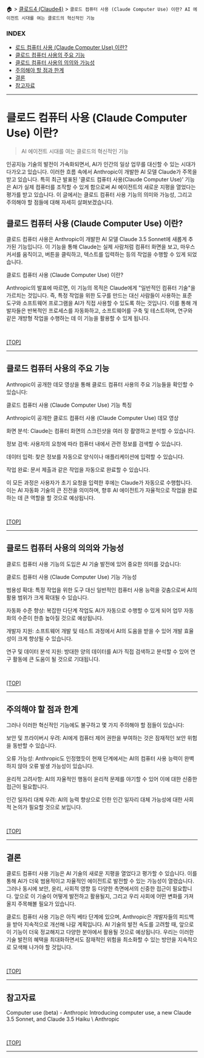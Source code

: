 🏠 > [클로드4 (Claude4)](../) > `클로드 컴퓨터 사용 (Claude Computer Use) 이란? AI 에이전트 시대를 여는 클로드의 혁신적인 기능`

### INDEX

- [로드 컴퓨터 사용 (Claude Computer Use) 이란?](#클로드-컴퓨터-사용-claude-computer-use-이란-1)
- [클로드 컴퓨터 사용의 주요 기능](#클로드-컴퓨터-사용의-주요-기능)
- [클로드 컴퓨터 사용의 의의와 가능성](#클로드-컴퓨터-사용의-의의와-가능성)
- [주의해야 할 점과 한계](#주의해야-할-점과-한계)
- [결론](#결론)
- [참고자료](#참고자료)

---
# 클로드 컴퓨터 사용 (Claude Computer Use) 이란? 
> AI 에이전트 시대를 여는 클로드의 혁신적인 기능

인공지능 기술의 발전이 가속화되면서, AI가 인간의 일상 업무를 대신할 수 있는 시대가 다가오고 있습니다. 이러한 흐름 속에서 Anthropic이 개발한 AI 모델 Claude가 주목을 받고 있습니다. 특히 최근 발표된 '클로드 컴퓨터 사용(Claude Computer Use)' 기능은 AI가 실제 컴퓨터를 조작할 수 있게 함으로써 AI 에이전트의 새로운 지평을 열었다는 평가를 받고 있습니다. 이 글에서는 클로드 컴퓨터 사용 기능의 의미와 가능성, 그리고 주의해야 할 점들에 대해 자세히 살펴보겠습니다.

## 클로드 컴퓨터 사용 (Claude Computer Use) 이란?
클로드 컴퓨터 사용은 Anthropic이 개발한 AI 모델 Claude 3.5 Sonnet에 새롭게 추가된 기능입니다. 이 기능을 통해 Claude는 실제 사람처럼 컴퓨터 화면을 보고, 마우스 커서를 움직이고, 버튼을 클릭하고, 텍스트를 입력하는 등의 작업을 수행할 수 있게 되었습니다.

클로드 컴퓨터 사용 (Claude Computer Use) 이란?

Anthropic의 발표에 따르면, 이 기능의 목적은 Claude에게 "일반적인 컴퓨터 기술"을 가르치는 것입니다. 즉, 특정 작업을 위한 도구를 만드는 대신 사람들이 사용하는 표준 도구와 소프트웨어 프로그램을 AI가 직접 사용할 수 있도록 하는 것입니다. 이를 통해 개발자들은 반복적인 프로세스를 자동화하고, 소프트웨어를 구축 및 테스트하며, 연구와 같은 개방형 작업을 수행하는 데 이 기능을 활용할 수 있게 됩니다.

<br/>

[[TOP]](#index)

---
## 클로드 컴퓨터 사용의 주요 기능
Anthropic이 공개한 데모 영상을 통해 클로드 컴퓨터 사용의 주요 기능들을 확인할 수 있습니다:

클로드 컴퓨터 사용 (Claude Computer Use) 기능 특징


Anthropic이 공개한 클로드 컴퓨터 사용 (Claude Computer Use) 데모 영상

화면 분석: Claude는 컴퓨터 화면의 스크린샷을 여러 장 촬영하고 분석할 수 있습니다.

정보 검색: 사용자의 요청에 따라 컴퓨터 내에서 관련 정보를 검색할 수 있습니다.

데이터 입력: 찾은 정보를 자동으로 양식이나 애플리케이션에 입력할 수 있습니다.

작업 완료: 문서 제출과 같은 작업을 자동으로 완료할 수 있습니다.

이 모든 과정은 사용자가 초기 요청을 입력한 후에는 Claude가 자동으로 수행합니다. 이는 AI 자동화 기술의 큰 진전을 의미하며, 향후 AI 에이전트가 자율적으로 작업을 완료하는 데 큰 역할을 할 것으로 예상됩니다.

<br/>

[[TOP]](#index)

---
## 클로드 컴퓨터 사용의 의의와 가능성
클로드 컴퓨터 사용 기능의 도입은 AI 기술 발전에 있어 중요한 의미를 갖습니다:

클로드 컴퓨터 사용 (Claude Computer Use) 기능 가능성

범용성 확대: 특정 작업을 위한 도구 대신 일반적인 컴퓨터 사용 능력을 갖춤으로써 AI의 활용 범위가 크게 확대될 수 있습니다.

자동화 수준 향상: 복잡한 다단계 작업도 AI가 자동으로 수행할 수 있게 되어 업무 자동화의 수준이 한층 높아질 것으로 예상됩니다.

개발자 지원: 소프트웨어 개발 및 테스트 과정에서 AI의 도움을 받을 수 있어 개발 효율성이 크게 향상될 수 있습니다.

연구 및 데이터 분석 지원: 방대한 양의 데이터를 AI가 직접 검색하고 분석할 수 있어 연구 활동에 큰 도움이 될 것으로 기대됩니다.

<br/>

[[TOP]](#index)

---
## 주의해야 할 점과 한계
그러나 이러한 혁신적인 기능에도 불구하고 몇 가지 주의해야 할 점들이 있습니다:

보안 및 프라이버시 우려: AI에게 컴퓨터 제어 권한을 부여하는 것은 잠재적인 보안 위험을 동반할 수 있습니다.

오류 가능성: Anthropic도 인정했듯이 현재 단계에서는 AI의 컴퓨터 사용 능력이 완벽하지 않아 오류 발생 가능성이 있습니다.

윤리적 고려사항: AI의 자율적인 행동이 윤리적 문제를 야기할 수 있어 이에 대한 신중한 접근이 필요합니다.

인간 일자리 대체 우려: AI의 능력 향상으로 인한 인간 일자리 대체 가능성에 대한 사회적 논의가 필요할 것으로 보입니다.

<br/>

[[TOP]](#index)

---
## 결론
클로드 컴퓨터 사용 기능은 AI 기술의 새로운 지평을 열었다고 평가할 수 있습니다. 이를 통해 AI가 더욱 범용적이고 자율적인 에이전트로 발전할 수 있는 가능성이 열렸습니다. 그러나 동시에 보안, 윤리, 사회적 영향 등 다양한 측면에서의 신중한 접근이 필요합니다. 앞으로 이 기술이 어떻게 발전하고 활용될지, 그리고 우리 사회에 어떤 변화를 가져올지 주목해볼 필요가 있습니다.

클로드 컴퓨터 사용 기능은 아직 베타 단계에 있으며, Anthropic은 개발자들의 피드백을 받아 지속적으로 개선해 나갈 계획입니다. AI 기술의 발전 속도를 고려할 때, 앞으로 이 기능이 더욱 정교해지고 다양한 분야에서 활용될 것으로 예상됩니다. 우리는 이러한 기술 발전의 혜택을 최대화하면서도 잠재적인 위험을 최소화할 수 있는 방안을 지속적으로 모색해 나가야 할 것입니다.

<br/>

[[TOP]](#index)

---
## 참고자료
Computer use (beta) - Anthropic
Introducing computer use, a new Claude 3.5 Sonnet, and Claude 3.5 Haiku \ Anthropic

<br/>

[[TOP]](#index)

---